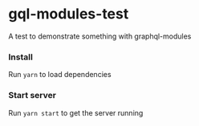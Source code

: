 # gql-modules-test
A test to demonstrate something with graphql-modules

### Install

Run `yarn` to load dependencies

### Start server

Run `yarn start` to get the server running
